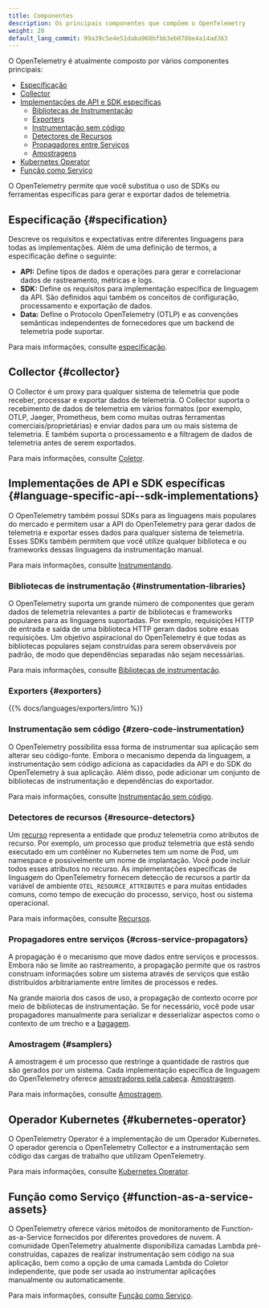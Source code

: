 ```yaml
---
title: Componentes
description: Os principais componentes que compõem o OpenTelemetry
weight: 20
default_lang_commit: 99a39c5e4e51daba968bfbb3eb078be4a14ad363
---
```


O OpenTelemetry é atualmente composto por vários componentes principais:

- [Especificação](#specification)
- [Collector](#collector)
- [Implementações de API e SDK específicas](#language-specific-api--sdk-implementations)
  - [Bibliotecas de Instrumentação](#instrumentation-libraries)
  - [Exporters](#exporters)
  - [Instrumentação sem código](#zero-code-instrumentation)
  - [Detectores de Recursos](#resource-detectors)
  - [Propagadores entre Serviços](#cross-service-propagators)
  - [Amostragens](#samplers)
- [Kubernetes Operator](#kubernetes-operator)
- [Função como Serviço](#function-as-a-service-assets)

O OpenTelemetry permite que você substitua o uso de SDKs ou ferramentas
específicas para gerar e exportar dados de telemetria.

## Especificação {#specification}

Descreve os requisitos e expectativas entre diferentes linguagens para todas as
implementações. Além de uma definição de termos, a especificação define o
seguinte:

- **API:** Define tipos de dados e operações para gerar e correlacionar dados de
  rastreamento, métricas e logs.
- **SDK:** Define os requisitos para implementação específica de linguagem da
  API. São definidos aqui também os conceitos de configuração, processamento e
  exportação de dados.
- **Data:** Define o Protocolo OpenTelemetry (OTLP) e as convenções semânticas
  independentes de fornecedores que um backend de telemetria pode suportar.

Para mais informações, consulte [especificação](/docs/specs/).

## Collector {#collector}

O Collector é um proxy para qualquer sistema de telemetria que pode receber,
processar e exportar dados de telemetria. O Collector suporta o recebimento de
dados de telemetria em vários formatos (por exemplo, OTLP, Jaeger, Prometheus,
bem como muitas outras ferramentas comerciais/proprietárias) e enviar dados para
um ou mais sistema de telemetria. E também suporta o processamento e a filtragem
de dados de telemetria antes de serem exportados.

Para mais informações, consulte [Coletor](/docs/collector/).

## Implementações de API e SDK específicas {#language-specific-api--sdk-implementations}

O OpenTelemetry também possui SDKs para as linguagens mais populares do mercado
e permitem usar a API do OpenTelemetry para gerar dados de telemetria e exportar
esses dados para qualquer sistema de telemetria. Esses SDKs também permitem que
você utilize qualquer biblioteca e ou frameworks dessas linguagens da
instrumentação manual.

Para mais informações, consulte
[Instrumentando](/docs/concepts/instrumentation/).

### Bibliotecas de instrumentação {#instrumentation-libraries}

O OpenTelemetry suporta um grande número de componentes que geram dados de
telemetria relevantes a partir de bibliotecas e frameworks populares para as
linguagens suportadas. Por exemplo, requisições HTTP de entrada e saída de uma
biblioteca HTTP geram dados sobre essas requisições. Um objetivo aspiracional do
OpenTelemetry é que todas as bibliotecas populares sejam construídas para serem
observáveis por padrão, de modo que dependências separadas não sejam
necessárias.

Para mais informações, consulte
[Bibliotecas de instrumentação](/docs/concepts/instrumentation/libraries/).

### Exporters {#exporters}

{{% docs/languages/exporters/intro %}}

### Instrumentação sem código {#zero-code-instrumentation}

O OpenTelemetry possibilita essa forma de instrumentar sua aplicação sem alterar
seu código-fonte. Embora o mecanismo dependa da linguagem, a instrumentação sem
código adiciona as capacidades da API e do SDK do OpenTelemetry à sua aplicação.
Além disso, pode adicionar um conjunto de bibliotecas de instrumentação e
dependências do exportador.

Para mais informações, consulte
[Instrumentação sem código](/docs/concepts/instrumentation/zero-code/).

### Detectores de recursos {#resource-detectors}

Um [recurso](/docs/concepts/resources/) representa a entidade que produz
telemetria como atributos de recurso. Por exemplo, um processo que produz
telemetria que está sendo executado em um contêiner no Kubernetes tem um nome de
Pod, um namespace e possivelmente um nome de implantação. Você pode incluir
todos esses atributos no recurso. As implementações específicas de linguagem do
OpenTelemetry fornecem detecção de recursos a partir da variável de ambiente
`OTEL_RESOURCE_ATTRIBUTES` e para muitas entidades comuns, como tempo de
execução do processo, serviço, host ou sistema operacional.

Para mais informações, consulte [Recursos](/docs/concepts/resources/).

### Propagadores entre serviços {#cross-service-propagators}

A propagação é o mecanismo que move dados entre serviços e processos. Embora não
se limite ao rastreamento, a propagação permite que os rastros construam
informações sobre um sistema através de serviços que estão distribuídos
arbitrariamente entre limites de processos e redes.

Na grande maioria dos casos de uso, a propagação de contexto ocorre por meio de
bibliotecas de instrumentação. Se for necessário, você pode usar propagadores
manualmente para serializar e desserializar aspectos como o contexto de um
trecho e a [bagagem](/docs/concepts/signals/baggage/).

### Amostragem {#samplers}

A amostragem é um processo que restringe a quantidade de rastros que são gerados
por um sistema. Cada implementação específica de linguagem do OpenTelemetry
oferece [amostradores pela cabeça](/docs/concepts/sampling/#head-sampling).
[Amostragem](/docs/concepts/sampling/#head-sampling).

Para mais informações, consulte [Amostragem](/docs/concepts/sampling).

## Operador Kubernetes {#kubernetes-operator}

O OpenTelemetry Operator é a implementação de um Operador Kubernetes. O operador
gerencia o OpenTelemetry Collector e a instrumentação sem código das cargas de
trabalho que utilizam OpenTelemetry.

Para mais informações, consulte
[Kubernetes Operator](/docs/platforms/kubernetes/operator/).

## Função como Serviço {#function-as-a-service-assets}

O OpenTelemetry oferece vários métodos de monitoramento de Function-as-a-Service
fornecidos por diferentes provedores de nuvem. A comunidade OpenTelemetry
atualmente disponibiliza camadas Lambda pré-construídas, capazes de realizar
instrumentação sem código na sua aplicação, bem como a opção de uma camada
Lambda do Coletor independente, que pode ser usada ao instrumentar aplicações
manualmente ou automaticamente.

Para mais informações, consulte [Função como Serviço](/docs/platforms/faas/).

